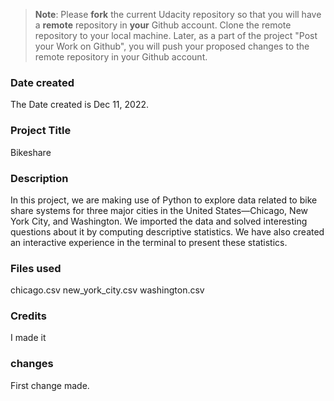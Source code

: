 >**Note**: Please **fork** the current Udacity repository so that you will have a **remote** repository in **your** Github account. Clone the remote repository to your local machine. Later, as a part of the project "Post your Work on Github", you will push your proposed changes to the remote repository in your Github account.

### Date created
The Date created is Dec 11, 2022.

### Project Title
Bikeshare

### Description
In this project, we are making use of Python to explore data related to bike share systems for three major cities in the United States—Chicago, New York City, and Washington. We imported the data and solved interesting questions about it by computing descriptive statistics. We have also created an interactive experience in the terminal to present these statistics.

### Files used
chicago.csv
new_york_city.csv
washington.csv

### Credits
I made it

### changes
First change made.
